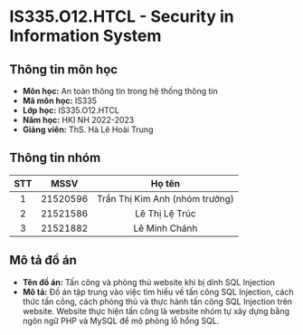 # IS335.O12.HTCL - Security in Information System

## Thông tin môn học
* **Môn học:** An toàn thông tin trong hệ thống thông tin
* **Mã môn học:** IS335 
* **Lớp học:** IS335.O12.HTCL
* **Năm học:** HKI NH 2022-2023
* **Giảng viên:** ThS. Hà Lê Hoài Trung

## Thông tin nhóm
| STT |   MSSV   |             Họ tên            |
|:---:|:--------:|:-----------------------------:|
|  1  | 21520596 | Trần Thị Kim Anh (nhóm trưởng)|
|  2  | 21521586 | Lê Thị Lệ Trúc                |
|  3  | 21521882 | Lê Minh Chánh                 |

## Mô tả đồ án
* **Tên đồ án:** Tấn công và phòng thủ website khi bị dính SQL Injection 
* **Mô tả:** Đồ án tập trung vào việc tìm hiểu về tấn công SQL Injection, cách thức tấn công, cách phòng thủ và thực hành tấn công SQL Injection trên website. Website thực hiện tấn công là website nhóm tự xây dựng bằng ngôn ngữ PHP và MySQL để mô phỏng lỗ hổng SQL.